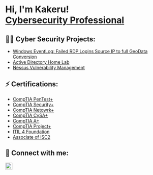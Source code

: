 <h1>Hi, I'm Kakeru! <br/> <a href="https://www.linkedin.com/in/kakeru-kitatsuru-48b660a0/">Cybersecurity Professional</a></h1>

<h2>👨‍💻 Cyber Security Projects:</h2>


  - [Windows EventLog: Failed RDP Logins Source IP to full GeoData Conversion](https://github.com/kkitatsu/AzureSentinel)
  - [Active Directory Home Lab](https://github.com/kkitatsu/activedirectory)
  - [Nessus Vulnerability Management](https://github.com/kkitatsu/nessus)

<h2> ⚡ Certifications:</h2>

- [CompTIA PenTest+](https://www.credly.com/badges/943953ff-4905-4616-91e2-7163677f4524/public_url)
- [CompTIA Security+](https://www.credly.com/badges/6404dfb9-4dbf-4656-8176-c085c9fac4c7/public_url)
- [CompTIA Netowrk+](https://www.credly.com/badges/8ccdd48a-c1b0-429f-a865-691ee425f1ea/public_url)
- [CompTIA CySA+](https://www.credly.com/badges/b288e23c-03c1-4223-83ef-3273a75d1ac1/public_url)
- [CompTIA A+](https://www.credly.com/badges/cde420e9-2978-458e-917e-6ba3f0024b98/public_url)
- [CompTIA Project+](https://www.credly.com/badges/1bc612ed-4059-48f0-8819-6951278fcfbd/public_url)
- [ITIL 4 Foundation](https://github.com/kkitatsu/PenTest+)
- [Associate of ISC2](https://github.com/kkitatsu/PenTest+)

<h2> 🤳 Connect with me:</h2>

[<img align="left" alt="KakeruKitatsuru | LinkedIn" width="22px" src="https://cdn.jsdelivr.net/npm/simple-icons@v3/icons/linkedin.svg" />][linkedin]


[linkedin]: https://www.linkedin.com/in/kakeru-kitatsuru-48b660a0/

<!--
**kkitatsu/kkitatsu330** is a ✨ _special_ ✨ repository because its `README.md` (this file) appears on your GitHub profile.

Here are some ideas to get you started:

- 🔭 I’m currently working on ...
- 🌱 I’m currently learning ...
- 👯 I’m looking to collaborate on ...
- 🤔 I’m looking for help with ...
- 💬 Ask me about ...
- 📫 How to reach me: ...
- 😄 Pronouns: ...
- ⚡ Fun fact: ...
-->
